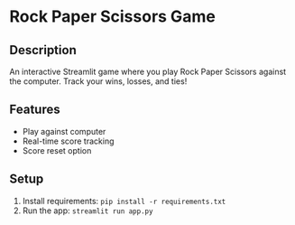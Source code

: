 # Rock Paper Scissors Game

## Description
An interactive Streamlit game where you play Rock Paper Scissors against the computer. Track your wins, losses, and ties!

## Features
- Play against computer
- Real-time score tracking
- Score reset option

## Setup
1. Install requirements: `pip install -r requirements.txt`
2. Run the app: `streamlit run app.py`
